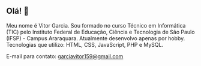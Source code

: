 ## Olá! 👋

Meu nome é Vitor Garcia. Sou formado no curso Técnico em Informática (TIC) pelo Instituto Federal de Educação, Ciência e Tecnologia de São Paulo (IFSP) - Campus Araraquara.
Atualmente desenvolvo apenas por hobby. Tecnologias que utilizo: HTML, CSS, JavaScript, PHP e MySQL.

E-mail para contato: garciavitor159@gmail.com
